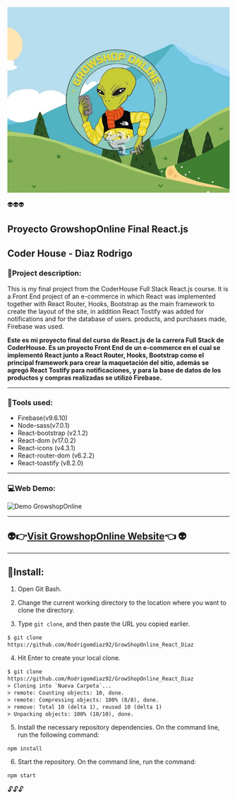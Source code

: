![Proyecto GrowShopOnline React](https://github.com/Rodrigomdiaz92/GrowShopOnline_React_Diaz/blob/master/public/img/growshoponline.png?raw=true)

:alien::alien::alien:

## Proyecto GrowshopOnline Final React.js

## Coder House - Diaz Rodrigo

### :minidisc:Project description:

This is my final project from the CoderHouse Full Stack React.js course. It is a Front End project of an e-commerce in which React was implemented together with React Router, Hooks, Bootstrap as the main framework to create the layout of the site, in addition React Tostify was added for notifications and for the database of users. products, and purchases made, Firebase was used.

**Este es mi proyecto final del curso de React.js de la carrera Full Stack de CoderHouse. Es un proyecto Front End de un e-commerce en el cual se implementó React junto a React Router, Hooks, Bootstrap como el principal framework para crear la maquetación del sitio, además se agregó React Tostify para notificaciones, y para la base de datos de los productos y compras realizadas se utilizó Firebase.**

---

### :minidisc:Tools used:

- Firebase(v9.6.10)
- Node-sass(v7.0.1)
- React-bootstrap (v2.1.2)
- React-dom (v17.0.2)
- React-icons (v4.3.1)
- React-router-dom (v6.2.2)
- React-toastify (v8.2.0)

---

### :computer:Web Demo:

![Demo GrowshopOnline](<https://raw.githubusercontent.com/Rodrigomdiaz92/GrowShopOnline_React_Diaz/453abac06f67609219033afda7af451a1dd3e8ee/public/img/presentacion-redme/Grabando%20%2317%20(1).gif>)

---

## :alien::point_right:[Visit GrowshopOnline Website]():point_left: :alien:

---

## :floppy_disk:Install:

1. Open Git Bash.

2. Change the current working directory to the location where you want to clone the directory.

3. Type `git clone`, and then paste the URL you copied earlier.

```
$ git clone https://github.com/Rodrigomdiaz92/GrowShopOnline_React_Diaz
```

4. Hit Enter to create your local clone.

```
$ git clone https://github.com/Rodrigomdiaz92/GrowShopOnline_React_Diaz
> Cloning into `Nueva Carpeta`...
> remote: Counting objects: 10, done.
> remote: Compressing objects: 100% (8/8), done.
> remove: Total 10 (delta 1), reused 10 (delta 1)
> Unpacking objects: 100% (10/10), done.
```

5. Install the necessary repository dependencies. On the command line, run the following command:

```
npm install
```

6.  Start the repository. On the command line, run the command:

```
npm start
```

:unlock::unlock::unlock:
